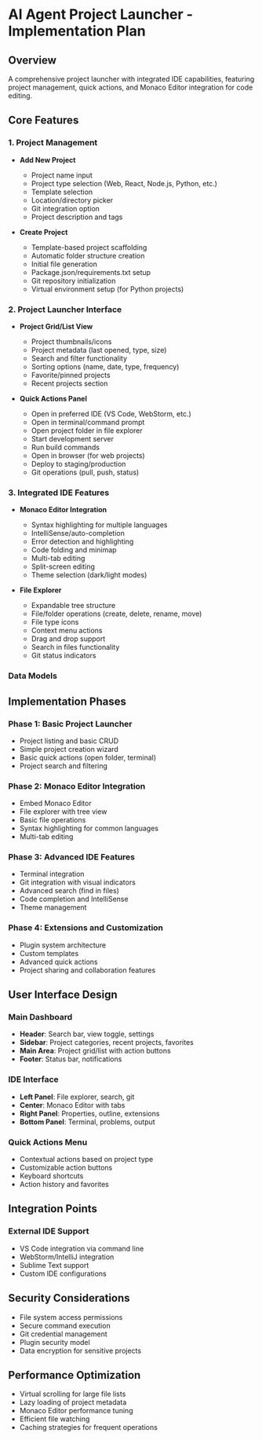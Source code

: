 # AI Agent Project Launcher - Implementation Plan

## Overview

A comprehensive project launcher with integrated IDE capabilities, featuring project management, quick actions, and Monaco Editor integration for code editing.

## Core Features

### 1. Project Management

- **Add New Project**
  - Project name input
  - Project type selection (Web, React, Node.js, Python, etc.)
  - Template selection
  - Location/directory picker
  - Git integration option
  - Project description and tags

- **Create Project**
  - Template-based project scaffolding
  - Automatic folder structure creation
  - Initial file generation
  - Package.json/requirements.txt setup
  - Git repository initialization
  - Virtual environment setup (for Python projects)

### 2. Project Launcher Interface

- **Project Grid/List View**
  - Project thumbnails/icons
  - Project metadata (last opened, type, size)
  - Search and filter functionality
  - Sorting options (name, date, type, frequency)
  - Favorite/pinned projects
  - Recent projects section

- **Quick Actions Panel**
  - Open in preferred IDE (VS Code, WebStorm, etc.)
  - Open in terminal/command prompt
  - Open project folder in file explorer
  - Start development server
  - Run build commands
  - Open in browser (for web projects)
  - Deploy to staging/production
  - Git operations (pull, push, status)

### 3. Integrated IDE Features

- **Monaco Editor Integration**
  - Syntax highlighting for multiple languages
  - IntelliSense/auto-completion
  - Error detection and highlighting
  - Code folding and minimap
  - Multi-tab editing
  - Split-screen editing
  - Theme selection (dark/light modes)

- **File Explorer**
  - Expandable tree structure
  - File/folder operations (create, delete, rename, move)
  - File type icons
  - Context menu actions
  - Drag and drop support
  - Search in files functionality
  - Git status indicators

### Data Models

## Implementation Phases

### Phase 1: Basic Project Launcher

- Project listing and basic CRUD
- Simple project creation wizard
- Basic quick actions (open folder, terminal)
- Project search and filtering

### Phase 2: Monaco Editor Integration

- Embed Monaco Editor
- File explorer with tree view
- Basic file operations
- Syntax highlighting for common languages
- Multi-tab editing

### Phase 3: Advanced IDE Features

- Terminal integration
- Git integration with visual indicators
- Advanced search (find in files)
- Code completion and IntelliSense
- Theme management

### Phase 4: Extensions and Customization

- Plugin system architecture
- Custom templates
- Advanced quick actions
- Project sharing and collaboration features

## User Interface Design

### Main Dashboard

- **Header**: Search bar, view toggle, settings
- **Sidebar**: Project categories, recent projects, favorites
- **Main Area**: Project grid/list with action buttons
- **Footer**: Status bar, notifications

### IDE Interface

- **Left Panel**: File explorer, search, git
- **Center**: Monaco Editor with tabs
- **Right Panel**: Properties, outline, extensions
- **Bottom Panel**: Terminal, problems, output

### Quick Actions Menu

- Contextual actions based on project type
- Customizable action buttons
- Keyboard shortcuts
- Action history and favorites

## Integration Points

### External IDE Support

- VS Code integration via command line
- WebStorm/IntelliJ integration
- Sublime Text support
- Custom IDE configurations

## Security Considerations

- File system access permissions
- Secure command execution
- Git credential management
- Plugin security model
- Data encryption for sensitive projects

## Performance Optimization

- Virtual scrolling for large file lists
- Lazy loading of project metadata
- Monaco Editor performance tuning
- Efficient file watching
- Caching strategies for frequent operations
